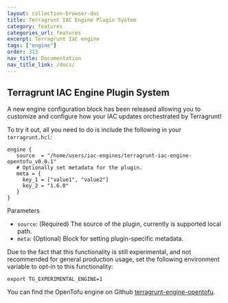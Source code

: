 ```yaml
---
layout: collection-browser-doc
title: Terragrunt IAC Engine Plugin System
category: features
categories_url: features
excerpt: Terragrunt IaC engine
tags: ["engine"]
order: 313
nav_title: Documentation
nav_title_link: /docs/
---
```


## Terragrunt IAC Engine Plugin System

A new engine configuration block has been released allowing you to customize and configure how your IAC updates orchestrated by Terragrunt!

To try it out, all you need to do is include the following in your `terragrunt.hcl`:
```
engine {
   source  = "/home/users/iac-engines/terragrunt-iac-engine-opentofu_v0.0.1"
   # Optionally set metadata for the plugin.
   meta = { 
     key_1 = ["value1", "value2"]
     key_2 = "1.6.0"
   }
}
```
Parameters
* `source`: (Required) The source of the plugin, currently is supported local path.
* `meta`: (Optional) Block for setting plugin-specific metadata.

Due to the fact that this functionality is still experimental, and not recommended for general production usage, 
set the following environment variable to opt-in to this functionality:
```
export TG_EXPERIMENTAL_ENGINE=1
```

You can find the OpenTofu engine on Github [terragrunt-engine-opentofu](https://github.com/gruntwork-io/terragrunt-engine-opentofu).
